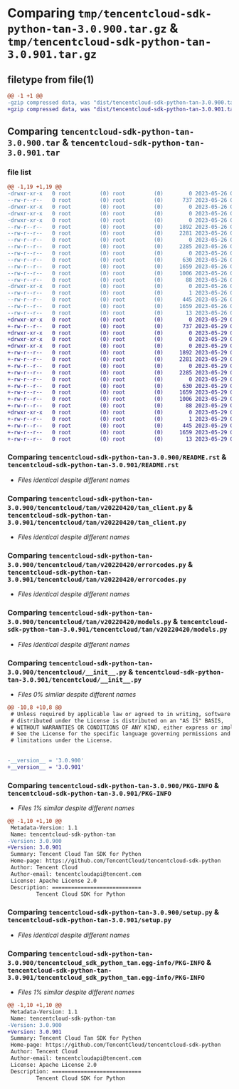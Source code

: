 # Comparing `tmp/tencentcloud-sdk-python-tan-3.0.900.tar.gz` & `tmp/tencentcloud-sdk-python-tan-3.0.901.tar.gz`

## filetype from file(1)

```diff
@@ -1 +1 @@
-gzip compressed data, was "dist/tencentcloud-sdk-python-tan-3.0.900.tar", last modified: Fri May 26 02:27:22 2023, max compression
+gzip compressed data, was "dist/tencentcloud-sdk-python-tan-3.0.901.tar", last modified: Mon May 29 02:36:24 2023, max compression
```

## Comparing `tencentcloud-sdk-python-tan-3.0.900.tar` & `tencentcloud-sdk-python-tan-3.0.901.tar`

### file list

```diff
@@ -1,19 +1,19 @@
-drwxr-xr-x   0 root         (0) root         (0)        0 2023-05-26 02:27:22.000000 tencentcloud-sdk-python-tan-3.0.900/
--rw-r--r--   0 root         (0) root         (0)      737 2023-05-26 02:27:22.000000 tencentcloud-sdk-python-tan-3.0.900/README.rst
-drwxr-xr-x   0 root         (0) root         (0)        0 2023-05-26 02:27:22.000000 tencentcloud-sdk-python-tan-3.0.900/tencentcloud/
-drwxr-xr-x   0 root         (0) root         (0)        0 2023-05-26 02:27:22.000000 tencentcloud-sdk-python-tan-3.0.900/tencentcloud/tan/
-drwxr-xr-x   0 root         (0) root         (0)        0 2023-05-26 02:27:22.000000 tencentcloud-sdk-python-tan-3.0.900/tencentcloud/tan/v20220420/
--rw-r--r--   0 root         (0) root         (0)     1892 2023-05-26 02:27:22.000000 tencentcloud-sdk-python-tan-3.0.900/tencentcloud/tan/v20220420/tan_client.py
--rw-r--r--   0 root         (0) root         (0)     2281 2023-05-26 02:27:22.000000 tencentcloud-sdk-python-tan-3.0.900/tencentcloud/tan/v20220420/errorcodes.py
--rw-r--r--   0 root         (0) root         (0)        0 2023-05-26 02:27:22.000000 tencentcloud-sdk-python-tan-3.0.900/tencentcloud/tan/v20220420/__init__.py
--rw-r--r--   0 root         (0) root         (0)     2285 2023-05-26 02:27:22.000000 tencentcloud-sdk-python-tan-3.0.900/tencentcloud/tan/v20220420/models.py
--rw-r--r--   0 root         (0) root         (0)        0 2023-05-26 02:27:22.000000 tencentcloud-sdk-python-tan-3.0.900/tencentcloud/tan/__init__.py
--rw-r--r--   0 root         (0) root         (0)      630 2023-05-26 02:27:22.000000 tencentcloud-sdk-python-tan-3.0.900/tencentcloud/__init__.py
--rw-r--r--   0 root         (0) root         (0)     1659 2023-05-26 02:27:22.000000 tencentcloud-sdk-python-tan-3.0.900/PKG-INFO
--rw-r--r--   0 root         (0) root         (0)     1006 2023-05-26 02:27:22.000000 tencentcloud-sdk-python-tan-3.0.900/setup.py
--rw-r--r--   0 root         (0) root         (0)       88 2023-05-26 02:27:22.000000 tencentcloud-sdk-python-tan-3.0.900/setup.cfg
-drwxr-xr-x   0 root         (0) root         (0)        0 2023-05-26 02:27:22.000000 tencentcloud-sdk-python-tan-3.0.900/tencentcloud_sdk_python_tan.egg-info/
--rw-r--r--   0 root         (0) root         (0)        1 2023-05-26 02:27:22.000000 tencentcloud-sdk-python-tan-3.0.900/tencentcloud_sdk_python_tan.egg-info/dependency_links.txt
--rw-r--r--   0 root         (0) root         (0)      445 2023-05-26 02:27:22.000000 tencentcloud-sdk-python-tan-3.0.900/tencentcloud_sdk_python_tan.egg-info/SOURCES.txt
--rw-r--r--   0 root         (0) root         (0)     1659 2023-05-26 02:27:22.000000 tencentcloud-sdk-python-tan-3.0.900/tencentcloud_sdk_python_tan.egg-info/PKG-INFO
--rw-r--r--   0 root         (0) root         (0)       13 2023-05-26 02:27:22.000000 tencentcloud-sdk-python-tan-3.0.900/tencentcloud_sdk_python_tan.egg-info/top_level.txt
+drwxr-xr-x   0 root         (0) root         (0)        0 2023-05-29 02:36:24.000000 tencentcloud-sdk-python-tan-3.0.901/
+-rw-r--r--   0 root         (0) root         (0)      737 2023-05-29 02:36:24.000000 tencentcloud-sdk-python-tan-3.0.901/README.rst
+drwxr-xr-x   0 root         (0) root         (0)        0 2023-05-29 02:36:24.000000 tencentcloud-sdk-python-tan-3.0.901/tencentcloud/
+drwxr-xr-x   0 root         (0) root         (0)        0 2023-05-29 02:36:24.000000 tencentcloud-sdk-python-tan-3.0.901/tencentcloud/tan/
+drwxr-xr-x   0 root         (0) root         (0)        0 2023-05-29 02:36:24.000000 tencentcloud-sdk-python-tan-3.0.901/tencentcloud/tan/v20220420/
+-rw-r--r--   0 root         (0) root         (0)     1892 2023-05-29 02:36:24.000000 tencentcloud-sdk-python-tan-3.0.901/tencentcloud/tan/v20220420/tan_client.py
+-rw-r--r--   0 root         (0) root         (0)     2281 2023-05-29 02:36:24.000000 tencentcloud-sdk-python-tan-3.0.901/tencentcloud/tan/v20220420/errorcodes.py
+-rw-r--r--   0 root         (0) root         (0)        0 2023-05-29 02:36:24.000000 tencentcloud-sdk-python-tan-3.0.901/tencentcloud/tan/v20220420/__init__.py
+-rw-r--r--   0 root         (0) root         (0)     2285 2023-05-29 02:36:24.000000 tencentcloud-sdk-python-tan-3.0.901/tencentcloud/tan/v20220420/models.py
+-rw-r--r--   0 root         (0) root         (0)        0 2023-05-29 02:36:24.000000 tencentcloud-sdk-python-tan-3.0.901/tencentcloud/tan/__init__.py
+-rw-r--r--   0 root         (0) root         (0)      630 2023-05-29 02:36:24.000000 tencentcloud-sdk-python-tan-3.0.901/tencentcloud/__init__.py
+-rw-r--r--   0 root         (0) root         (0)     1659 2023-05-29 02:36:24.000000 tencentcloud-sdk-python-tan-3.0.901/PKG-INFO
+-rw-r--r--   0 root         (0) root         (0)     1006 2023-05-29 02:36:24.000000 tencentcloud-sdk-python-tan-3.0.901/setup.py
+-rw-r--r--   0 root         (0) root         (0)       88 2023-05-29 02:36:24.000000 tencentcloud-sdk-python-tan-3.0.901/setup.cfg
+drwxr-xr-x   0 root         (0) root         (0)        0 2023-05-29 02:36:24.000000 tencentcloud-sdk-python-tan-3.0.901/tencentcloud_sdk_python_tan.egg-info/
+-rw-r--r--   0 root         (0) root         (0)        1 2023-05-29 02:36:24.000000 tencentcloud-sdk-python-tan-3.0.901/tencentcloud_sdk_python_tan.egg-info/dependency_links.txt
+-rw-r--r--   0 root         (0) root         (0)      445 2023-05-29 02:36:24.000000 tencentcloud-sdk-python-tan-3.0.901/tencentcloud_sdk_python_tan.egg-info/SOURCES.txt
+-rw-r--r--   0 root         (0) root         (0)     1659 2023-05-29 02:36:24.000000 tencentcloud-sdk-python-tan-3.0.901/tencentcloud_sdk_python_tan.egg-info/PKG-INFO
+-rw-r--r--   0 root         (0) root         (0)       13 2023-05-29 02:36:24.000000 tencentcloud-sdk-python-tan-3.0.901/tencentcloud_sdk_python_tan.egg-info/top_level.txt
```

### Comparing `tencentcloud-sdk-python-tan-3.0.900/README.rst` & `tencentcloud-sdk-python-tan-3.0.901/README.rst`

 * *Files identical despite different names*

### Comparing `tencentcloud-sdk-python-tan-3.0.900/tencentcloud/tan/v20220420/tan_client.py` & `tencentcloud-sdk-python-tan-3.0.901/tencentcloud/tan/v20220420/tan_client.py`

 * *Files identical despite different names*

### Comparing `tencentcloud-sdk-python-tan-3.0.900/tencentcloud/tan/v20220420/errorcodes.py` & `tencentcloud-sdk-python-tan-3.0.901/tencentcloud/tan/v20220420/errorcodes.py`

 * *Files identical despite different names*

### Comparing `tencentcloud-sdk-python-tan-3.0.900/tencentcloud/tan/v20220420/models.py` & `tencentcloud-sdk-python-tan-3.0.901/tencentcloud/tan/v20220420/models.py`

 * *Files identical despite different names*

### Comparing `tencentcloud-sdk-python-tan-3.0.900/tencentcloud/__init__.py` & `tencentcloud-sdk-python-tan-3.0.901/tencentcloud/__init__.py`

 * *Files 0% similar despite different names*

```diff
@@ -10,8 +10,8 @@
 # Unless required by applicable law or agreed to in writing, software
 # distributed under the License is distributed on an "AS IS" BASIS,
 # WITHOUT WARRANTIES OR CONDITIONS OF ANY KIND, either express or implied.
 # See the License for the specific language governing permissions and
 # limitations under the License.
 
 
-__version__ = '3.0.900'
+__version__ = '3.0.901'
```

### Comparing `tencentcloud-sdk-python-tan-3.0.900/PKG-INFO` & `tencentcloud-sdk-python-tan-3.0.901/PKG-INFO`

 * *Files 1% similar despite different names*

```diff
@@ -1,10 +1,10 @@
 Metadata-Version: 1.1
 Name: tencentcloud-sdk-python-tan
-Version: 3.0.900
+Version: 3.0.901
 Summary: Tencent Cloud Tan SDK for Python
 Home-page: https://github.com/TencentCloud/tencentcloud-sdk-python
 Author: Tencent Cloud
 Author-email: tencentcloudapi@tencent.com
 License: Apache License 2.0
 Description: ============================
         Tencent Cloud SDK for Python
```

### Comparing `tencentcloud-sdk-python-tan-3.0.900/setup.py` & `tencentcloud-sdk-python-tan-3.0.901/setup.py`

 * *Files identical despite different names*

### Comparing `tencentcloud-sdk-python-tan-3.0.900/tencentcloud_sdk_python_tan.egg-info/PKG-INFO` & `tencentcloud-sdk-python-tan-3.0.901/tencentcloud_sdk_python_tan.egg-info/PKG-INFO`

 * *Files 1% similar despite different names*

```diff
@@ -1,10 +1,10 @@
 Metadata-Version: 1.1
 Name: tencentcloud-sdk-python-tan
-Version: 3.0.900
+Version: 3.0.901
 Summary: Tencent Cloud Tan SDK for Python
 Home-page: https://github.com/TencentCloud/tencentcloud-sdk-python
 Author: Tencent Cloud
 Author-email: tencentcloudapi@tencent.com
 License: Apache License 2.0
 Description: ============================
         Tencent Cloud SDK for Python
```

